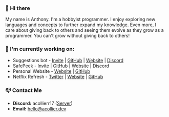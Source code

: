 ### 👋 Hi there
My name is Anthony. I'm a hobbyist programmer. I enjoy exploring new languages and concepts to further expand my knowledge. Even more, I care about giving back to others and seeing them evolve as they grow as a programmer. You can't grow without giving back to others!

### 🔭 I'm currently working on:  
- Suggestions bot - [Invite](https://suggestions.bot/invite) | [GitHub](https://github.com/suggestionsbot/suggestions-bot) | [Website](https://suggestions.gg) | [Discord](https://discord.gg/suggestions)
- SafePeek - [Invite](https://discord.com/oauth2/authorize?client_id=1208283559799029760&permissions=274878024704&scope=bot+applications.commands) | [GitHub](https://github.com/safepeek/safepeek) | [Website](https://safepeek.org) | [Discord](https://discord.gg/2TvARX4Xwp)
- Personal Website - [Website](https://acollier.dev) | [GitHub](https://github.com/acollierr17/acollier.dev)
- Netflix Refresh - [Twitter](https://twitter.com/NetflixRefresh) | [Website](https://netflix-refresh.com) | [GitHub](https://github.com/acollierr17/netflix-refresh)

### 📪 Contact Me
- **Discord:** acollierr17 ([Server](https://discord.gg/9dJjWkupDC))
- **Email:** [hello@acollier.dev](mailto:hello@acollier.dev)
